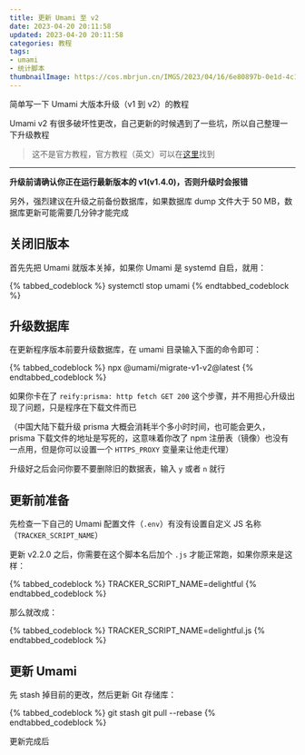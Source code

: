```yaml
---
title: 更新 Umami 至 v2
date: 2023-04-20 20:11:58
updated: 2023-04-20 20:11:58
categories: 教程
tags:
- umami
- 统计脚本
thumbnailImage: https://cos.mbrjun.cn/IMGS/2023/04/16/6e80897b-0e1d-4c11-b003-24893cae9ba7.webp
---
```

简单写一下 Umami 大版本升级（v1 到 v2）的教程  

Umami v2 有很多破坏性更改，自己更新的时候遇到了一些坑，所以自己整理一下升级教程
<!-- more -->

> 这不是官方教程，官方教程（英文）可以在[这里](https://umami.is/docs/migrate-v1-v2)找到

---

**升级前请确认你正在运行最新版本的 v1(v1.4.0)，否则升级时会报错**  

另外，强烈建议在升级之前备份数据库，如果数据库 dump 文件大于 50 MB，数据库更新可能需要几分钟才能完成  

## 关闭旧版本
首先先把 Umami 就版本关掉，如果你 Umami 是 systemd 自启，就用：  

{% tabbed_codeblock %}
    <!-- tab sh -->
        systemctl stop umami
    <!-- endtab -->
{% endtabbed_codeblock %} 

## 升级数据库
在更新程序版本前要升级数据库，在 umami 目录输入下面的命令即可：  

{% tabbed_codeblock %}
    <!-- tab sh -->
        npx @umami/migrate-v1-v2@latest
    <!-- endtab -->
{% endtabbed_codeblock %}

如果你卡在了 ``reify:prisma: http fetch GET 200`` 这个步骤，并不用担心升级出现了问题，只是程序在下载文件而已  

（中国大陆下载升级 prisma 大概会消耗半个多小时时间，也可能会更久， prisma 下载文件的地址是写死的，这意味着你改了 npm 注册表（镜像）也没有一点用，但是你可以设置一个 ``HTTPS_PROXY`` 变量来让他走代理）  

升级好之后会问你要不要删除旧的数据表，输入 ``y`` 或者 ``n`` 就行  

## 更新前准备
先检查一下自己的 Umami 配置文件（``.env``）有没有设置自定义 JS 名称（``TRACKER_SCRIPT_NAME``）  

更新 v2.2.0 之后，你需要在这个脚本名后加个 ``.js`` 才能正常跑，如果你原来是这样：  

{% tabbed_codeblock %}
    <!-- tab env -->
        TRACKER_SCRIPT_NAME=delightful
    <!-- endtab -->
{% endtabbed_codeblock %}

那么就改成：

{% tabbed_codeblock %}
    <!-- tab env -->
        TRACKER_SCRIPT_NAME=delightful.js
    <!-- endtab -->
{% endtabbed_codeblock %}

## 更新 Umami
先 stash 掉目前的更改，然后更新 Git 存储库：

{% tabbed_codeblock %}
    <!-- tab sh -->
        git stash
        git pull --rebase
    <!-- endtab -->
{% endtabbed_codeblock %}

更新完成后